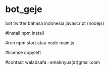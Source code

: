 # bot_geje
bot twitter bahasa indonesia
javascript (nodejs)

#install
npm install

#run
npm start atau node main.js

#license
copyleft

#contact
waladsafa : emaknyus(at)gmail.com
